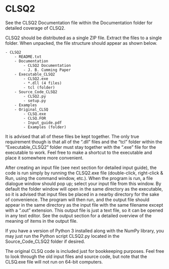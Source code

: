 # CLSQ2

See the CLSQ2 Documentation file within the Documentation folder for detailed coverage of CLSQ2.

CLSQ2 should be distributed as a single ZIP file.  Extract the files to a single folder.  When unpacked, the file structure should appear as shown below. 

    - CLSQ2 
        - README.txt
        - Documentation
            - CLSQ2 Documentation 
            - J. B. Cumming Paper
        - Executable_CLSQ2
            - CLSQ2.exe
            - *.dll (4 files)
            - tcl (folder)
        - Source_Code_CLSQ2
            - CLSQ2.py	
            - setup.py
        - Examples
        - Original_CLSQ
            - CLSQ.exe
            - CLSQ.FOR
            - Input_guide.pdf
            - Examples (folder)

It is advised that all of these files be kept together.  The only true requirement though is that all of the “.dll” files and the “tcl” folder within the “Executable_CLSQ2” folder must stay together with the “.exe” file for the executable to work.  Feel free to make a shortcut to the executable and place it somewhere more convenient.  

After creating an input file (see next section for detailed input guide), the code is run simply by running the CLSQ2.exe file (double-click, right-click & Run, using the command window, etc.).  When the program is run, a file dialogue window should pop up; select your input file from this window.  By default the folder window will open in the same directory as the executable, so it is advised that input files be placed in a nearby directory for the sake of convenience.  The program will then run, and the output file should appear in the same directory as the input file with the same filename except with a “.out” extension.  This output file is just a text file, so it can be opened in any text editor.  See the output section for a detailed overview of the meaning of items in the output file.

If you have a version of Python 3 installed along with the NumPy library, you may just run the Python script CLSQ2.py located in the Source_Code_CLSQ2 folder if desired.

The original CLSQ code is included just for bookkeeping purposes.  Feel free to look through the old input files and source code, but note that the CLSQ.exe file will not run on 64-bit computers.  
